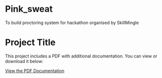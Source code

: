 # Pink_sweat
To build proctoring system for hackathon organised by SkillMingle 

# Project Title

This project includes a PDF with additional documentation. You can view or download it below:

[View the PDF Documentation](path/to/your-file.pdf)

